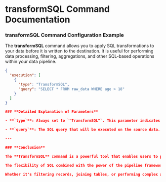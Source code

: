 # transformSQL Command Documentation

### **transformSQL Command Configuration Example**

The **transformSQL** command allows you to apply SQL transformations to your data before it is written to the destination. It is useful for performing data processing, filtering, aggregations, and other SQL-based operations within your data pipeline.

```json
{
  "execution": [
    {
      "type": "TransformSQL",
      "query": "SELECT * FROM raw_data WHERE age > 18"
    }
  ]
}

### **Detailed Explanation of Parameters**

- **`type`**: Always set to `"TransformSQL"`. This parameter indicates that the command is executing a SQL transformation. It is used to identify the command type within the pipeline configuration.

- **`query`**: The SQL query that will be executed on the source data. This query can contain all valid SQL operations such as `SELECT`, `WHERE`, `JOIN`, `GROUP BY`, and other SQL constructs. It is the core of the transformation and allows you to filter, aggregate, or manipulate the data before it is written to the destination. It can also be a file and provide file for sql statement

---

### **Conclusion**

The **TransformSQL** command is a powerful tool that enables users to perform SQL-based transformations on data within a pipeline. It provides an easy-to-use interface for applying filters, aggregations, and other transformations using SQL queries, and the results can be stored in a designated destination. This allows data engineers to manage and manipulate data efficiently before it reaches its final destination.

The flexibility of SQL combined with the power of the pipeline framework makes **TransformSQL** an essential component for complex data workflows. By leveraging SQL, users can write complex transformations in a familiar and scalable manner, ensuring data quality and enabling the right processing logic for their applications.

Whether it's filtering records, joining tables, or performing complex aggregations, the **TransformSQL** command simplifies the integration of SQL-based logic within the data pipeline, making it an indispensable tool for data transformation.
